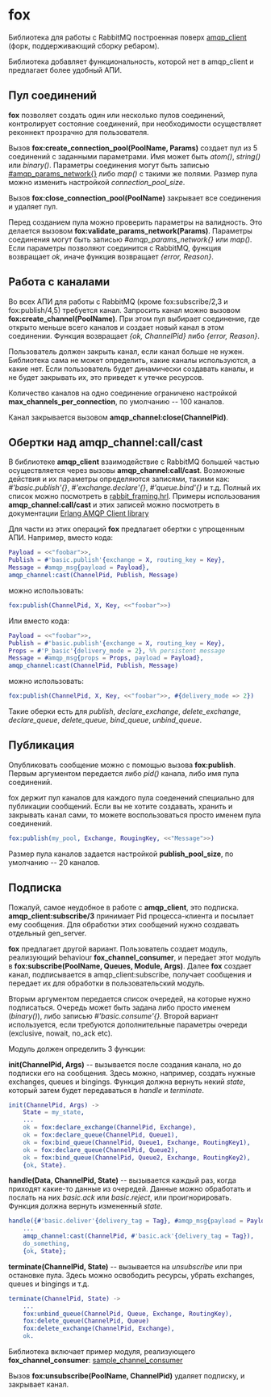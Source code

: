 # fox

Библиотека для работы с RabbitMQ построенная поверх
[amqp_client](https://github.com/jbrisbin/amqp_client)
(форк, поддерживающий сборку ребаром).

Библиотека добавляет функциональность, которой нет в amqp_client
и предлагает более удобный АПИ.


## Пул соединений

**fox** позволяет создать один или несколько пулов соединений,
контролирует состояние соединений, при необходимости осуществляет
реконнект прозрачно для пользователя.

Вызов **fox:create_connection_pool(PoolName, Params)** создает пул из 5 соединений с заданными параметрами.
Имя может быть _atom()_, _string()_ или _binary()_.
Параметры соединения могут быть записью
[#amqp_params_network{}](https://github.com/jbrisbin/amqp_client/blob/master/include/amqp_client.hrl#L25)
либо _map()_ с такими же полями.
Размер пула можно изменить настройкой _connection\_pool\_size_.

Вызов **fox:close_connection_pool(PoolName)** закрывает все соединения и удаляет пул.

Перед созданием пула можно проверить параметры на валидность.
Это делается вызовом **fox:validate_params_network(Params)**.
Параметры соединения могут быть записью _#amqp\_params\_network{}_ или _map()_.
Если параметры позволяют соединится с RabbitMQ, функция возвращает _ok_,
иначе функция возвращает _{error, Reason}_.


## Работа с каналами

Во всех АПИ для работы с RabbitMQ (кроме fox:subscribe/2,3 и fox:publish/4,5) требуется канал.
Запросить канал можно вызовом **fox:create_channel(PoolName)**.
При этом пул выбирает соединение, где открыто меньше всего каналов и создает
новый канал в этом соединении. Функция возвращает _{ok, ChannelPid}_ либо _{error, Reason}_.

Пользователь должен закрыть канал, если канал больше не
нужен. Библиотека сама не может определить, какие каналы используются,
а какие нет.  Если пользователь будет динамически создавать каналы, и
не будет закрывать их, это приведет к утечке ресурсов.

Количество каналов на одно соединение ограничено настройкой **max_channels_per_connection**,
по умолчанию -- 100 каналов.

Канал закрывается вызовом **amqp_channel:close(ChannelPid)**.


## Обертки над amqp_channel:call/cast

В библиотеке **amqp_client** взаимодействие с RabbitMQ большей частью осуществляется
через вызовы **amqp_channel:call/cast**. Возможные действия и их параметры определяются
записями, такими как: _#'basic.publish'{}_, _#'exchange.declare'{}_, _#'queue.bind'{}_ и т.д.
Полный их список можно посмотреть в
[rabbit_framing.hrl](https://github.com/jbrisbin/rabbit_common/blob/master/include/rabbit_framing.hrl).
Примеры использования **amqp_channel:call/cast** и этих записей можно посмотреть в документации
[Erlang AMQP Client library](http://www.rabbitmq.com/erlang-client-user-guide.html)

Для части из этих операций **fox** предлагает обертки с упрощенным АПИ.
Например, вместо кода:

```erlang
Payload = <<"foobar">>,
Publish = #'basic.publish'{exchange = X, routing_key = Key},
Message = #amqp_msg{payload = Payload},
amqp_channel:cast(ChannelPid, Publish, Message)
```

можно использовать:

```erlang
fox:publish(ChannelPid, X, Key, <<"foobar">>)
```

Или вместо кода:
```erlang
Payload = <<"foobar">>,
Publish = #'basic.publish'{exchange = X, routing_key = Key},
Props = #'P_basic'{delivery_mode = 2}, %% persistent message
Message = #amqp_msg{props = Props, payload = Payload},
amqp_channel:cast(ChannelPid, Publish, Message)
```

можно использовать:

```erlang
fox:publish(ChannelPid, X, Key, <<"foobar">>, #{delivery_mode => 2})
```

Такие оберки есть для _publish_, _declare\_exchange_, _delete\_exchange_,
_declare\_queue_, _delete\_queue_, _bind\_queue_, _unbind\_queue_.


## Публикация

Опубликовать сообщение можно с помощью вызова **fox:publish**.
Первым аргументом передается либо _pid()_ канала, либо имя пула соединений.

fox держит пул каналов для каждого пула соеденений специально для публикации сообщений.
Если вы не хотите создавать, хранить и закрывать канал сами, то можете воспользоваться
просто именем пула соединений.

```erlang
fox:publish(my_pool, Exchange, RougingKey, <<"Message">>)
```

Размер пула каналов задается настройкой **publish_pool_size**, по умолчанию -- 20 каналов.


## Подписка

Пожалуй, самое неудобное в работе с **amqp_client**, это подписка.
**amqp_client:subscribe/3** принимает Pid процесса-клиента и посылает ему сообщения.
Для обработки этих сообщений нужно создавать отдельный gen_server.

**fox** предлагает другой вариант.
Пользователь создает модуль, реализующий behaviour **fox_channel_consumer**,
и передает этот модуль в **fox:subscribe(PoolName, Queues, Module, Args)**.
Далее **fox** создает канал, подписывается в amqp_client:subscribe, получает сообщения
и передает их для обработки в пользовательский модуль.

Вторым аргументом передается список очередей, на которые нужно подписаться.
Очередь может быть задана либо просто именем (_binary()_), либо записью _#'basic.consume'{}_.
Второй вариант используется, если требуются дополнительные параметры очереди
(exclusive, nowait, no_ack etc).

Модуль должен определить 3 функции:

**init(ChannelPid, Args)** --
вызывается после создания канала, но до подписки его на сообщения.
Здесь можно, например, создать нужные exchanges, queues и bingings.
Функция должна вернуть некий _state_, который затем будет передаваться
в _handle_ и _terminate_.

```erlang
init(ChannelPid, Args) ->
    State = my_state,
    ...
    ok = fox:declare_exchange(ChannelPid, Exchange),
    ok = fox:declare_queue(ChannelPid, Queue1),
    ok = fox:bind_queue(ChannelPid, Queue1, Exchange, RoutingKey1),
    ok = fox:declare_queue(ChannelPid, Queue2),
    ok = fox:bind_queue(ChannelPid, Queue2, Exchange, RoutingKey2),
    {ok, State}.
```

**handle(Data, ChannelPid, State)** --
вызывается каждый раз, когда приходят какие-то данные из очередей.
Данные можно обработать и послать на них _basic.ack_ или _basic.reject_,
или проигнорировать. Функция должна вернуть измененный _state_.

```erlang
handle({#'basic.deliver'{delivery_tag = Tag}, #amqp_msg{payload = Payload}}, ChannelPid, State) ->
    ...
    amqp_channel:cast(ChannelPid, #'basic.ack'{delivery_tag = Tag}),
    do_something,
    {ok, State};
```

**terminate(ChannelPid, State)** --
вызывается на _unsubscribe_ или при остановке пула.
Здесь можно освободить ресурсы, убрать exchanges, queues и bingings и т.д.

```erlang
terminate(ChannelPid, State) ->
    ...
    fox:unbind_queue(ChannelPid, Queue, Exchange, RoutingKey),
    fox:delete_queue(ChannelPid, Queue)
    fox:delete_exchange(ChannelPid, Exchange),
    ok.
```

Библиотека включает пример модуля, реализующего  **fox_channel_consumer**:
[sample_channel_consumer](src/sample_channel_consumer.erl)


Вызов **fox:unsubscribe(PoolName, ChannelPid)** удаляет подписку,
и закрывает канал.
